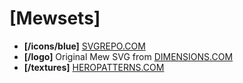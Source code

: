 # **[Mewsets]**

- **[/icons/blue]** [SVGREPO.COM](https://www.svgrepo.com)
- **[/logo]** Original Mew SVG from [DIMENSIONS.COM](https://www.dimensions.com)
- **[/textures]** [HEROPATTERNS.COM](https://heropatterns.com)
